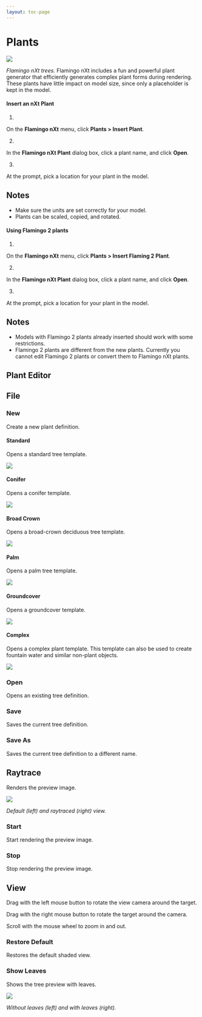 ```yaml
---
layout: toc-page
---
```



# Plants
 

<img src="plants-001.png"/>


 *Flamingo nXt trees.* 
Flamingo nXt includes a fun and powerful plant generator that efficiently generates complex plant forms during rendering. These plants have little impact on model size, since only a placeholder is kept in the model.


#### Insert an nXt Plant

1.

On the **Flamingo nXt** menu, click **Plants &gt; Insert Plant**.

2.

In the **Flamingo nXt Plant** dialog box, click a plant name, and click **Open**.

3.

At the prompt, pick a location for your plant in the model.


## Notes
 

 * Make sure the units are set correctly for your model.
 * Plants can be scaled, copied, and rotated.

#### Using Flamingo 2 plants

1.

On the **Flamingo nXt** menu, click **Plants &gt; Insert Flaming 2 Plant**.

2.

In the **Flamingo nXt Plant** dialog box, click a plant name, and click **Open**.

3.

At the prompt, pick a location for your plant in the model.


## Notes
 

 * Models with Flamingo 2 plants already inserted should work with some restrictions.
 * Flamingo 2 plants are different from the new plants. Currently you cannot edit Flamingo 2 plants or convert them to Flamingo nXt plants.

## Plant Editor
 


## File
 


### New
 

Create a new plant definition.


#### Standard

Opens a standard tree template.

<img src="standard.png"/>


#### Conifer

Opens a conifer template.

<img src="conifer.png"/>


#### Broad Crown

Opens a broad-crown deciduous tree template.

<img src="broad.png"/>


#### Palm

Opens a palm tree template.

<img src="palm.png"/>


#### Groundcover

Opens a groundcover template.

<img src="groundcover.png"/>


#### Complex

Opens a complex plant template. This template can also be used to create fountain water and similar non-plant objects.

<img src="complex.png"/>


### Open
 

Opens an existing tree definition.


### Save
 

Saves the current tree definition.


### Save As
 

Saves the current tree definition to a different name.


## Raytrace
 

Renders the preview image.

<img src="shadedvsrendered.png"/>


 *Default (left) and raytraced (right) view.* 

### Start
 

Start rendering the preview image.


### Stop
 

Stop rendering the preview image.


## View
 

Drag with the left mouse button to rotate the view camera around the target.

Drag with the right mouse button to rotate the target around the camera.

Scroll with the mouse wheel to zoom in and out.


### Restore Default
 

Restores the default shaded view.


### Show Leaves
 

Shows the tree preview with leaves.

<img src="leaves-001.png"/>


 *Without leaves (left) and with leaves (right).* 
